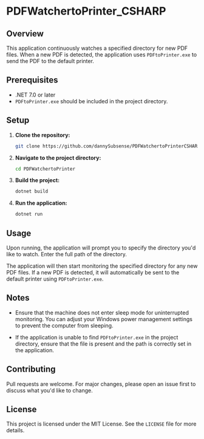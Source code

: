 # PDFWatchertoPrinter_CSHARP

## Overview

This application continuously watches a specified directory for new PDF files. When a new PDF is detected, the application uses `PDFtoPrinter.exe` to send the PDF to the default printer.

## Prerequisites

- .NET 7.0 or later
- `PDFtoPrinter.exe` should be included in the project directory.

## Setup

1. **Clone the repository:**
    ```bash
    git clone https://github.com/dannySubsense/PDFWatchertoPrinterCSHARP/tree/master
    ```

2. **Navigate to the project directory:**
    ```bash
    cd PDFWatchertoPrinter
    ```

3. **Build the project:**
    ```bash
    dotnet build
    ```

4. **Run the application:**
    ```bash
    dotnet run
    ```

## Usage

Upon running, the application will prompt you to specify the directory you'd like to watch. Enter the full path of the directory.

The application will then start monitoring the specified directory for any new PDF files. If a new PDF is detected, it will automatically be sent to the default printer using `PDFtoPrinter.exe`.

## Notes

- Ensure that the machine does not enter sleep mode for uninterrupted monitoring. You can adjust your Windows power management settings to prevent the computer from sleeping.

- If the application is unable to find `PDFtoPrinter.exe` in the project directory, ensure that the file is present and the path is correctly set in the application.

## Contributing

Pull requests are welcome. For major changes, please open an issue first to discuss what you'd like to change.

## License

This project is licensed under the MIT License. See the `LICENSE` file for more details.
